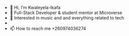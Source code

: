 - 👋 Hi, I’m Kwaleyela-Ikafa
- 🌱 Full-Stack Developer & student mentor at Microverse
- 👀 Interested in music and and everything related to tech
- 
- 📫 How to reach me +260974036274

<!---
Kwaleyela-Ikafa/Kwaleyela-Ikafa is a ✨ special ✨ repository because its `README.md` (this file) appears on your GitHub profile.
You can click the Preview link to take a look at your changes.
--->

